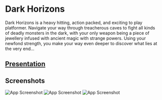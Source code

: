 # Dark Horizons

Dark Horizons is a heavy hitting, action packed, and exciting to play platformer. Navigate your way through treacherous caves to fight all kinds of deadly monsters in the dark, with your only weapon being a piece of jewellery infused with ancient magic with strange powers. Using your newfond strength, you make your way even deeper to discover what lies at the very end...

## [Presentation](https://docs.google.com/presentation/d/e/2PACX-1vSKV0R9_24geHgIExl_bkJvwIrUs4Wo9Wdr6pr2l8bqq28EZRsx_JxHUwZEl6lJIk-xcmYk_hbJDnDU/pub?start=false&loop=false&delayms=6000)

## Screenshots

![App Screenshot](https://i.imgur.com/EVn4Lue.png)
![App Screenshot](https://i.imgur.com/oFQol2n.png)
![App Screenshot](https://i.imgur.com/hlDpTId.png)
